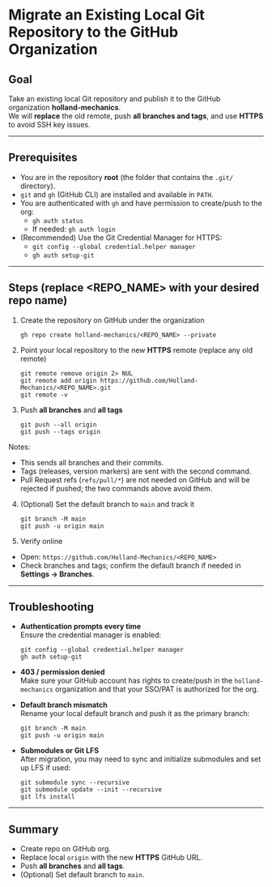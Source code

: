 # Migrate an Existing Local Git Repository to the GitHub Organization

## Goal
Take an existing local Git repository and publish it to the GitHub organization **holland-mechanics**.  
We will **replace** the old remote, push **all branches and tags**, and use **HTTPS** to avoid SSH key issues.

---

## Prerequisites
- You are in the repository **root** (the folder that contains the `.git/` directory).
- `git` and `gh` (GitHub CLI) are installed and available in `PATH`.
- You are authenticated with `gh` and have permission to create/push to the org:
  - `gh auth status`
  - If needed: `gh auth login`
- (Recommended) Use the Git Credential Manager for HTTPS:
  - `git config --global credential.helper manager`
  - `gh auth setup-git`

---

## Steps (replace <REPO_NAME> with your desired repo name)

1) Create the repository on GitHub under the organization
    ```
    gh repo create holland-mechanics/<REPO_NAME> --private
    ```

2) Point your local repository to the new **HTTPS** remote (replace any old remote)
    ```
    git remote remove origin 2> NUL
    git remote add origin https://github.com/Holland-Mechanics/<REPO_NAME>.git
    git remote -v
    ```

3) Push **all branches** and **all tags**
    ```
    git push --all origin
    git push --tags origin
    ```


Notes:
- This sends all branches and their commits.
- Tags (releases, version markers) are sent with the second command.
- Pull Request refs (`refs/pull/*`) are not needed on GitHub and will be rejected if pushed; the two commands above avoid them.


4) (Optional) Set the default branch to `main` and track it
    ```
    git branch -M main
    git push -u origin main
    ```

5) Verify online
- Open: `https://github.com/Holland-Mechanics/<REPO_NAME>`
- Check branches and tags; confirm the default branch if needed in **Settings → Branches**.

---

## Troubleshooting

- **Authentication prompts every time**  
  Ensure the credential manager is enabled:
  ```
  git config --global credential.helper manager
  gh auth setup-git
  ```

- **403 / permission denied**  
  Make sure your GitHub account has rights to create/push in the `holland-mechanics` organization and that your SSO/PAT is authorized for the org.

- **Default branch mismatch**  
  Rename your local default branch and push it as the primary branch:
  ```
  git branch -M main
  git push -u origin main
  ```

- **Submodules or Git LFS**  
  After migration, you may need to sync and initialize submodules and set up LFS if used:
  ```
  git submodule sync --recursive
  git submodule update --init --recursive
  git lfs install
  ```

---

## Summary
- Create repo on GitHub org.
- Replace local `origin` with the new **HTTPS** GitHub URL.
- Push **all branches** and **all tags**.
- (Optional) Set default branch to `main`.
